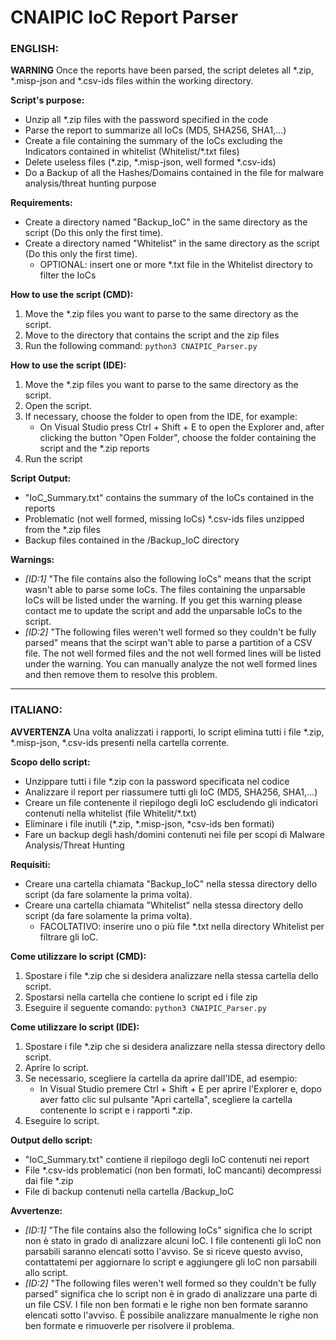 # CNAIPIC IoC Report Parser

### ENGLISH:

**WARNING**
Once the reports have been parsed, the script deletes all \*.zip, \*.misp-json and *.csv-ids files within the working directory.

**Script's purpose:**

- Unzip all *.zip files with the password specified in the code
- Parse the report to summarize all IoCs (MD5, SHA256, SHA1,...)
- Create a file containing the summary of the IoCs excluding the Indicators contained in whitelist (Whitelist/*.txt files)
- Delete useless files (\*.zip, \*.misp-json, well formed *.csv-ids)
- Do a Backup of all the Hashes/Domains contained in the file for malware analysis/threat hunting purpose

**Requirements:**

- Create a directory named "Backup_IoC" in the same directory as the script (Do this only the first time).
- Create a directory named "Whitelist" in the same directory as the script (Do this only the first time).
	- OPTIONAL: insert one or more *.txt file in the Whitelist directory to filter the IoCs

**How to use the script (CMD):**

1. Move the *.zip files you want to parse to the same directory as the script.
2. Move to the directory that contains the script and the zip files
3. Run the following command: ``python3 CNAIPIC_Parser.py``

**How to use the script (IDE):**

1. Move the \*.zip files you want to parse to the same directory as the script.
2. Open the script.
3. If necessary, choose the folder to open from the IDE, for example:
   - On Visual Studio press Ctrl + Shift + E to open the Explorer and, after clicking the button "Open Folder", choose the folder containing the script and the *.zip reports
4. Run the script

**Script Output:**

- "IoC_Summary.txt" contains the summary of the IoCs contained in the reports
- Problematic (not well formed, missing IoCs) \*.csv-ids files unzipped from the *.zip files
- Backup files contained in the /Backup_IoC directory

**Warnings:**

- _[ID:1]_ "The file contains also the following IoCs" means that the script wasn't able to parse some IoCs.
      The files containing the unparsable IoCs will be listed under the warning.
      If you get this warning please contact me to update the script and add the unparsable IoCs to the script.
- _[ID:2]_ "The following files weren't well formed so they couldn't be fully parsed" means that the scirpt wan't able to parse a partition of a CSV file.
      The not well formed files and the not well formed lines will be listed under the warning.
      You can manually analyze the not well formed lines and then remove them to resolve this problem.

- - - - - - - - - - - - - - - - - - - - - - - - - - - - - - - - - - - - - - - - - - - - - - - - - - - - - - - - - - - - - - - - - - - - - - - - - - - - - - - - - - - - - - - - - - - - - - -

### ITALIANO:

**AVVERTENZA**
Una volta analizzati i rapporti, lo script elimina tutti i file \*.zip, \*.misp-json, *.csv-ids presenti nella cartella corrente.

**Scopo dello script:**

- Unzippare tutti i file *.zip con la password specificata nel codice
- Analizzare il report per riassumere tutti gli IoC (MD5, SHA256, SHA1,...)
- Creare un file contenente il riepilogo degli IoC escludendo gli indicatori contenuti nella whitelist (file Whitelit/*.txt)
- Eliminare i file inutili (\*.zip, \*.misp-json, *csv-ids ben formati)
- Fare un backup degli hash/domini contenuti nei file per scopi di Malware Analysis/Threat Hunting

**Requisiti:**

- Creare una cartella chiamata "Backup_IoC" nella stessa directory dello script (da fare solamente la prima volta).
- Creare una cartella chiamata "Whitelist" nella stessa directory dello script (da fare solamente la prima volta).
  - FACOLTATIVO: inserire uno o più file *.txt nella directory Whitelist per filtrare gli IoC.

**Come utilizzare lo script (CMD):**

1. Spostare i file *.zip che si desidera analizzare nella stessa cartella dello script.
2. Spostarsi nella cartella che contiene lo script ed i file zip
3. Eseguire il seguente comando: ``python3 CNAIPIC_Parser.py``

**Come utilizzare lo script (IDE):**

1. Spostare i file *.zip che si desidera analizzare nella stessa directory dello script.
2. Aprire lo script.
3. Se necessario, scegliere la cartella da aprire dall'IDE, ad esempio:
   - In Visual Studio premere Ctrl + Shift + E per aprire l'Explorer e, dopo aver fatto clic sul pulsante "Apri cartella", scegliere la cartella contenente lo script e i rapporti *.zip.
4. Eseguire lo script.

**Output dello script:**

- "IoC_Summary.txt" contiene il riepilogo degli IoC contenuti nei report
- File \*.csv-ids problematici (non ben formati, IoC mancanti) decompressi dai file *.zip
- File di backup contenuti nella cartella /Backup_IoC

**Avvertenze:**

- _[ID:1]_ "The file contains also the following IoCs" significa che lo script non è stato in grado di analizzare alcuni IoC.
      I file contenenti gli IoC non parsabili saranno elencati sotto l'avviso.
      Se si riceve questo avviso, contattatemi per aggiornare lo script e aggiungere gli IoC non parsabili allo script.
- _[ID:2]_ "The following files weren't well formed so they couldn't be fully parsed" significa che lo script non è in grado di analizzare una parte di un file CSV.
      I file non ben formati e le righe non ben formate saranno elencati sotto l'avviso.
      È possibile analizzare manualmente le righe non ben formate e rimuoverle per risolvere il problema.
